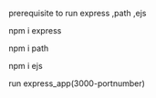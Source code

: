 <p>prerequisite to run  express ,path ,ejs</p>
<p></p>
<p>npm i express</p>
<p>npm i path</p>
<p>npm i ejs</p>
<p></p>
<p>run express_app(3000-portnumber)</p>

